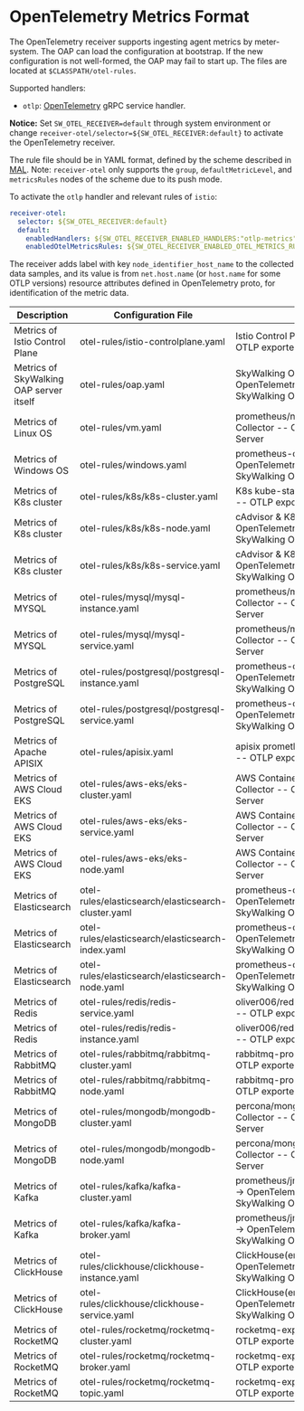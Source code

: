 # OpenTelemetry Metrics Format

The OpenTelemetry receiver supports ingesting agent metrics by meter-system. The OAP can load the configuration at bootstrap.
If the new configuration is not well-formed, the OAP may fail to start up. The files are located at `$CLASSPATH/otel-rules`.

Supported handlers:

* `otlp`: [OpenTelemetry](https://github.com/open-telemetry/opentelemetry-collector/tree/1c217b366fbdb209044d8f4c3fece079ae23bd3b/exporter/otlpexporter) gRPC service handler.

**Notice:**  Set `SW_OTEL_RECEIVER=default` through system environment or change `receiver-otel/selector=${SW_OTEL_RECEIVER:default}` to activate the OpenTelemetry receiver.

The rule file should be in YAML format, defined by the scheme described in [MAL](../../concepts-and-designs/mal.md).
Note: `receiver-otel` only supports the `group`, `defaultMetricLevel`, and `metricsRules` nodes of the scheme due to its push mode.

To activate the `otlp` handler and relevant rules of `istio`:

```yaml
receiver-otel:
  selector: ${SW_OTEL_RECEIVER:default}
  default:
    enabledHandlers: ${SW_OTEL_RECEIVER_ENABLED_HANDLERS:"otlp-metrics"}
    enabledOtelMetricsRules: ${SW_OTEL_RECEIVER_ENABLED_OTEL_METRICS_RULES:"istio-controlplane"}
```

The receiver adds label with key `node_identifier_host_name` to the collected data samples,
and its value is from `net.host.name` (or `host.name` for some OTLP versions) resource attributes defined in OpenTelemetry proto,
for identification of the metric data.

| Description                             | Configuration File                                  | Data Source                                                                                                           |
|-----------------------------------------|-----------------------------------------------------|-----------------------------------------------------------------------------------------------------------------------|
| Metrics of Istio Control Plane          | otel-rules/istio-controlplane.yaml                  | Istio Control Plane -> OpenTelemetry Collector -- OTLP exporter --> SkyWalking OAP Server                             |
| Metrics of SkyWalking OAP server itself | otel-rules/oap.yaml                                 | SkyWalking OAP Server(SelfObservability) -> OpenTelemetry Collector -- OTLP exporter --> SkyWalking OAP Server        |
| Metrics of Linux OS                     | otel-rules/vm.yaml                                  | prometheus/node_exporter -> OpenTelemetry Collector -- OTLP exporter --> SkyWalking OAP Server                        |
| Metrics of Windows OS                   | otel-rules/windows.yaml                             | prometheus-community/windows_exporter -> OpenTelemetry Collector -- OTLP exporter --> SkyWalking OAP Server           |
| Metrics of K8s cluster                  | otel-rules/k8s/k8s-cluster.yaml                     | K8s kube-state-metrics -> OpenTelemetry Collector -- OTLP exporter --> SkyWalking OAP Server                          |
| Metrics of K8s cluster                  | otel-rules/k8s/k8s-node.yaml                        | cAdvisor & K8s kube-state-metrics -> OpenTelemetry Collector -- OTLP exporter --> SkyWalking OAP Server               |
| Metrics of K8s cluster                  | otel-rules/k8s/k8s-service.yaml                     | cAdvisor & K8s kube-state-metrics -> OpenTelemetry Collector -- OTLP exporter --> SkyWalking OAP Server               |
| Metrics of MYSQL                        | otel-rules/mysql/mysql-instance.yaml                | prometheus/mysqld_exporter -> OpenTelemetry Collector -- OTLP exporter --> SkyWalking OAP Server                      |
| Metrics of MYSQL                        | otel-rules/mysql/mysql-service.yaml                 | prometheus/mysqld_exporter -> OpenTelemetry Collector -- OTLP exporter --> SkyWalking OAP Server                      |
| Metrics of PostgreSQL                   | otel-rules/postgresql/postgresql-instance.yaml      | prometheus-community/postgres_exporter -> OpenTelemetry Collector -- OTLP exporter --> SkyWalking OAP Server          |
| Metrics of PostgreSQL                   | otel-rules/postgresql/postgresql-service.yaml       | prometheus-community/postgres_exporter -> OpenTelemetry Collector -- OTLP exporter --> SkyWalking OAP Server          |
| Metrics of Apache APISIX                | otel-rules/apisix.yaml                              | apisix prometheus plugin -> OpenTelemetry Collector -- OTLP exporter --> SkyWalking OAP Server                        |
| Metrics of AWS Cloud EKS                | otel-rules/aws-eks/eks-cluster.yaml                 | AWS Container Insights Receiver -> OpenTelemetry Collector -- OTLP exporter --> SkyWalking OAP Server                 |
| Metrics of AWS Cloud EKS                | otel-rules/aws-eks/eks-service.yaml                 | AWS Container Insights Receiver -> OpenTelemetry Collector -- OTLP exporter --> SkyWalking OAP Server                 |
| Metrics of AWS Cloud EKS                | otel-rules/aws-eks/eks-node.yaml                    | AWS Container Insights Receiver -> OpenTelemetry Collector -- OTLP exporter --> SkyWalking OAP Server                 |
| Metrics of Elasticsearch                | otel-rules/elasticsearch/elasticsearch-cluster.yaml | prometheus-community/elasticsearch_exporter -> OpenTelemetry Collector -- OTLP exporter --> SkyWalking OAP Server     |
| Metrics of Elasticsearch                | otel-rules/elasticsearch/elasticsearch-index.yaml   | prometheus-community/elasticsearch_exporter -> OpenTelemetry Collector -- OTLP exporter --> SkyWalking OAP Server     |
| Metrics of Elasticsearch                | otel-rules/elasticsearch/elasticsearch-node.yaml    | prometheus-community/elasticsearch_exporter -> OpenTelemetry Collector -- OTLP exporter --> SkyWalking OAP Server     |
| Metrics of Redis                        | otel-rules/redis/redis-service.yaml                 | oliver006/redis_exporter -> OpenTelemetry Collector -- OTLP exporter --> SkyWalking OAP Server                        |
| Metrics of Redis                        | otel-rules/redis/redis-instance.yaml                | oliver006/redis_exporter -> OpenTelemetry Collector -- OTLP exporter --> SkyWalking OAP Server                        |
| Metrics of RabbitMQ                     | otel-rules/rabbitmq/rabbitmq-cluster.yaml           | rabbitmq-prometheus -> OpenTelemetry Collector -- OTLP exporter --> SkyWalking OAP Server                             |
| Metrics of RabbitMQ                     | otel-rules/rabbitmq/rabbitmq-node.yaml              | rabbitmq-prometheus -> OpenTelemetry Collector -- OTLP exporter --> SkyWalking OAP Server                             |
| Metrics of MongoDB                      | otel-rules/mongodb/mongodb-cluster.yaml             | percona/mongodb_exporter -> OpenTelemetry Collector -- OTLP exporter --> SkyWalking OAP Server                        |
| Metrics of MongoDB                      | otel-rules/mongodb/mongodb-node.yaml                | percona/mongodb_exporter -> OpenTelemetry Collector -- OTLP exporter --> SkyWalking OAP Server                        |
| Metrics of Kafka                        | otel-rules/kafka/kafka-cluster.yaml                 | prometheus/jmx_exporter/jmx_prometheus_javaagent -> OpenTelemetry Collector -- OTLP exporter --> SkyWalking OAP Server |
| Metrics of Kafka                        | otel-rules/kafka/kafka-broker.yaml                  | prometheus/jmx_exporter/jmx_prometheus_javaagent -> OpenTelemetry Collector -- OTLP exporter --> SkyWalking OAP Server |
| Metrics of ClickHouse                   | otel-rules/clickhouse/clickhouse-instance.yaml      | ClickHouse(embedded prometheus endpoint) -> OpenTelemetry Collector -- OTLP exporter --> SkyWalking OAP Server        |
| Metrics of ClickHouse                   | otel-rules/clickhouse/clickhouse-service.yaml       | ClickHouse(embedded prometheus endpoint) -> OpenTelemetry Collector -- OTLP exporter --> SkyWalking OAP Server        |
| Metrics of RocketMQ                     | otel-rules/rocketmq/rocketmq-cluster.yaml           | rocketmq-exporter -> OpenTelemetry Collector -- OTLP exporter --> SkyWalking OAP Server                                 |
| Metrics of RocketMQ                     | otel-rules/rocketmq/rocketmq-broker.yaml            | rocketmq-exporter -> OpenTelemetry Collector -- OTLP exporter --> SkyWalking OAP Server                                 |
| Metrics of RocketMQ                     | otel-rules/rocketmq/rocketmq-topic.yaml             | rocketmq-exporter -> OpenTelemetry Collector -- OTLP exporter --> SkyWalking OAP Server                                 |